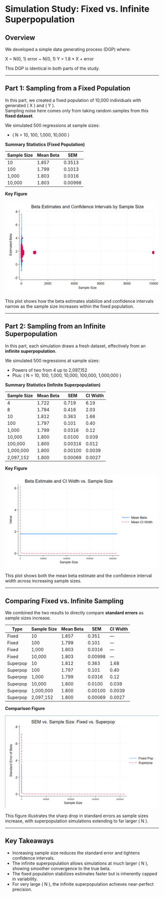 # Simulation Study: Fixed vs. Infinite Superpopulation

## Overview

We developed a simple data generating process (DGP) where:

X ~ N(0, 1)
error ~ N(0, 1)
Y = 1.8 * X + error


This DGP is identical in both parts of the study.

---

## Part 1: Sampling from a Fixed Population

In this part, we created a fixed population of 10,000 individuals with generated \( X \) and \( Y \).  
Sampling noise here comes only from taking random samples from this **fixed dataset**.

We simulated 500 regressions at sample sizes:
- \( N = 10, 100, 1,000, 10,000 \)

**Summary Statistics (Fixed Population)**

| Sample Size | Mean Beta | SEM       |
|-------------|-----------|-----------|
| 10          | 1.857     | 0.3513    |
| 100         | 1.799     | 0.1013    |
| 1,000       | 1.803     | 0.0316    |
| 10,000      | 1.803     | 0.00998   |

**Key Figure**

![Beta Variation Fixed Population](./fig_beta_variation_emc.png)

This plot shows how the beta estimates stabilize and confidence intervals narrow as the sample size increases within the fixed population.

---

## Part 2: Sampling from an Infinite Superpopulation

In this part, each simulation draws a fresh dataset, effectively from an **infinite superpopulation**.

We simulated 500 regressions at sample sizes:
- Powers of two from 4 up to 2,097,152
- Plus: \( N = 10, 100, 1,000, 10,000, 100,000, 1,000,000 \)

**Summary Statistics (Infinite Superpopulation)**

| Sample Size  | Mean Beta | SEM       | CI Width   |
|--------------|-----------|-----------|------------|
| 4            | 1.722     | 0.719     | 6.19       |
| 8            | 1.794     | 0.416     | 2.03       |
| 10           | 1.812     | 0.363     | 1.68       |
| 100          | 1.797     | 0.101     | 0.40       |
| 1,000        | 1.799     | 0.0316    | 0.12       |
| 10,000       | 1.800     | 0.0100    | 0.039      |
| 100,000      | 1.800     | 0.00316   | 0.012      |
| 1,000,000    | 1.800     | 0.00100   | 0.0039     |
| 2,097,152    | 1.800     | 0.00069   | 0.0027     |

**Key Figure**

![Beta & CI Width Infinite Superpopulation](./fig_inf_beta_ciwidth_emc.png)

This plot shows both the mean beta estimate and the confidence interval width across increasing sample sizes.

---

## Comparing Fixed vs. Infinite Sampling

We combined the two results to directly compare **standard errors** as sample sizes increase.

| Type       | Sample Size | Mean Beta | SEM       | CI Width   |
|------------|-------------|-----------|-----------|------------|
| Fixed      | 10          | 1.857     | 0.351     | —          |
| Fixed      | 100         | 1.799     | 0.101     | —          |
| Fixed      | 1,000       | 1.803     | 0.0316    | —          |
| Fixed      | 10,000      | 1.803     | 0.00998   | —          |
| Superpop   | 10          | 1.812     | 0.363     | 1.68       |
| Superpop   | 100         | 1.797     | 0.101     | 0.40       |
| Superpop   | 1,000       | 1.799     | 0.0316    | 0.12       |
| Superpop   | 10,000      | 1.800     | 0.0100    | 0.039      |
| Superpop   | 1,000,000   | 1.800     | 0.00100   | 0.0039     |
| Superpop   | 2,097,152   | 1.800     | 0.00069   | 0.0027     |

**Comparison Figure**

![Fixed vs. Superpop SEM](./fixed_superpop_emc.png)

This figure illustrates the sharp drop in standard errors as sample sizes increase, with superpopulation simulations extending to far larger \( N \).

---

## Key Takeaways

- Increasing sample size reduces the standard error and tightens confidence intervals.
- The infinite superpopulation allows simulations at much larger \( N \), showing smoother convergence to the true beta.
- The fixed population stabilizes estimates faster but is inherently capped in variability.
- For very large \( N \), the infinite superpopulation achieves near-perfect precision.
